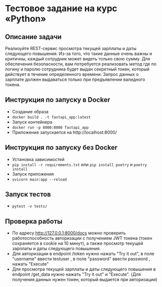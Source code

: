 # Тестовое задание на курс «Python»

## Описание задачи
Реализуйте REST-сервис просмотра текущей зарплаты и даты следующего
повышения. Из-за того, что такие данные очень важны и критичны, каждый
сотрудник может видеть только свою сумму. Для обеспечения безопасности, вам
потребуется реализовать метод где по логину и паролю сотрудника будет выдан
секретный токен, который действует в течение определенного времени. Запрос
данных о зарплате должен выдаваться только при предъявлении валидного токена.


## Инструкция по запуску в Docker

 - Создание образа
 - ```docker build . -t fastapi_app:latest```
 - Запуск контейнера
 - ```docker run -p 8000:8000 fastapi_app```
 - Приложение запускается на http://localhost:8000/

## Инструкция по запуску без Docker

 - Установка зависимостей
 - ```pip install -r requirements.txt``` или ```pip install poetry``` и ```poetry install```
 - Запуск приложения
 - ```uvicorn main:app --reload```

## Запуск тестов
- ```pytest -v tests/```

## Проверка работы
- По адресу http://127.0.0.1:8000/docs можно проверить работоспособность авторизации с получением JWT токена 
(токен сохраняется в cookie на 10 минут), а также просмотр текущей зарплаты и даты следующего повышения.
- Для авторизации в endpoint /token нужно нажать "Try it out", в поле "username" ввести testuser , 
в поле "password" ввести password , нажать "Execute"
- Для просмотра текущей зарплаты и даты следующего повышения в endpoint /get_data нужно нажать 
"Try it out" и "Execute". (Для получения данных нужен токен, который выдается при авторизации)

